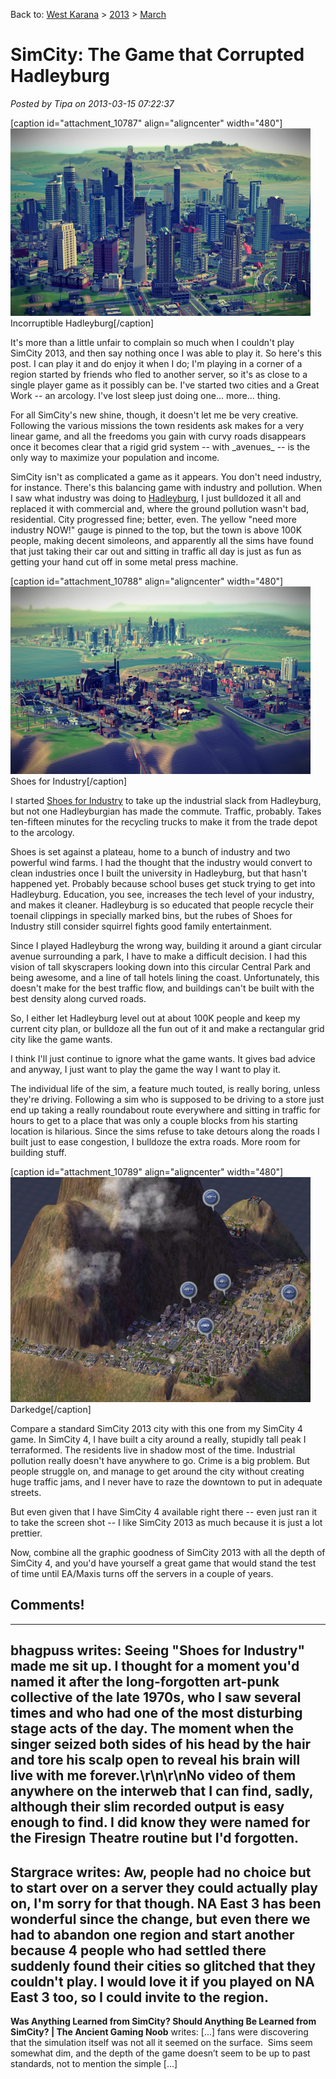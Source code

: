 Back to: [West Karana](/posts/westkarana.md) > [2013](/posts/2013/westkarana.md) > [March](./westkarana.md)
# SimCity: The Game that Corrupted Hadleyburg

*Posted by Tipa on 2013-03-15 07:22:37*

[caption id="attachment\_10787" align="aligncenter" width="480"][![Incorruptible Hadleyburg](../../../uploads/2013/03/Spark_2013-03-13_02-06-54-480x300.png)](../../../uploads/2013/03/Spark_2013-03-13_02-06-54.png) Incorruptible Hadleyburg[/caption]

It's more than a little unfair to complain so much when I couldn't play SimCity 2013, and then say nothing once I was able to play it. So here's this post. I can play it and do enjoy it when I do; I'm playing in a corner of a region started by friends who fled to another server, so it's as close to a single player game as it possibly can be. I've started two cities and a Great Work -- an arcology. I've lost sleep just doing one... more... thing.

For all SimCity's new shine, though, it doesn't let me be very creative. Following the various missions the town residents ask makes for a very linear game, and all the freedoms you gain with curvy roads disappears once it becomes clear that a rigid grid system -- with \_avenues\_ -- is the only way to maximize your population and income.

SimCity isn't as complicated a game as it appears. You don't need industry, for instance. There's this balancing game with industry and pollution. When I saw what industry was doing to [Hadleyburg](http://www.gutenberg.org/files/1213/1213-h/1213-h.htm "The Man That Corrupted Hadleyburg"), I just bulldozed it all and replaced it with commercial and, where the ground pollution wasn't bad, residential. City progressed fine; better, even. The yellow "need more industry NOW!" gauge is pinned to the top, but the town is above 100K people, making decent simoleons, and apparently all the sims have found that just taking their car out and sitting in traffic all day is just as fun as getting your hand cut off in some metal press machine.

[caption id="attachment\_10788" align="aligncenter" width="480"][![Shoes for Industry](../../../uploads/2013/03/Spark_2013-03-13_00-45-31-480x300.png)](../../../uploads/2013/03/Spark_2013-03-13_00-45-31.png) Shoes for Industry[/caption]

I started [Shoes for Industry](http://firesigntheatre.com/media/media.php?item=sfi) to take up the industrial slack from Hadleyburg, but not one Hadleyburgian has made the commute. Traffic, probably. Takes ten-fifteen minutes for the recycling trucks to make it from the trade depot to the arcology.

Shoes is set against a plateau, home to a bunch of industry and two powerful wind farms. I had the thought that the industry would convert to clean industries once I built the university in Hadleyburg, but that hasn't happened yet. Probably because school buses get stuck trying to get into Hadleyburg. Education, you see, increases the tech level of your industry, and makes it cleaner. Hadleyburg is so educated that people recycle their toenail clippings in specially marked bins, but the rubes of Shoes for Industry still consider squirrel fights good family entertainment.

Since I played Hadleyburg the wrong way, building it around a giant circular avenue surrounding a park, I have to make a difficult decision. I had this vision of tall skyscrapers looking down into this circular Central Park and being awesome, and a line of tall hotels lining the coast. Unfortunately, this doesn't make for the best traffic flow, and buildings can't be built with the best density along curved roads.

So, I either let Hadleyburg level out at about 100K people and keep my current city plan, or bulldoze all the fun out of it and make a rectangular grid city like the game wants.

I think I'll just continue to ignore what the game wants. It gives bad advice and anyway, I just want to play the game the way I want to play it.

The individual life of the sim, a feature much touted, is really boring, unless they're driving. Following a sim who is supposed to be driving to a store just end up taking a really roundabout route everywhere and sitting in traffic for hours to get to a place that was only a couple blocks from his starting location is hilarious. Since the sims refuse to take detours along the roads I built just to ease congestion, I bulldoze the extra roads. More room for building stuff.

[caption id="attachment\_10789" align="aligncenter" width="480"][![Darkedge](../../../uploads/2013/03/Darkedge-Jun.-9-921363349796-480x360.png)](../../../uploads/2013/03/Darkedge-Jun.-9-921363349796.png) Darkedge[/caption]

Compare a standard SimCity 2013 city with this one from my SimCity 4 game. In SimCity 4, I have built a city around a really, stupidly tall peak I terraformed. The residents live in shadow most of the time. Industrial pollution really doesn't have anywhere to go. Crime is a big problem. But people struggle on, and manage to get around the city without creating huge traffic jams, and I never have to raze the downtown to put in adequate streets.

But even given that I have SimCity 4 available right there -- even just ran it to take the screen shot -- I like SimCity 2013 as much because it is just a lot prettier.

Now, combine all the graphic goodness of SimCity 2013 with all the depth of SimCity 4, and you'd have yourself a great game that would stand the test of time until EA/Maxis turns off the servers in a couple of years.

## Comments!
---
**bhagpuss** writes: Seeing "Shoes for Industry" made me sit up. I thought for a moment you'd named it after the long-forgotten art-punk collective of the late 1970s, who I saw several times and who had one of the most disturbing stage acts of the day. The moment when the singer seized both sides of his head by the hair and tore his scalp open to reveal his brain will live with me forever.\r\n\r\nNo video of them anywhere on the interweb that I can find, sadly, although their slim recorded output is easy enough to find. I did know they were named for the Firesign Theatre routine but I'd forgotten.
---
**Stargrace** writes: Aw, people had no choice but to start over on a server they could actually play on, I'm sorry for that though. NA East 3 has been wonderful since the change, but even there we had to abandon one region and start another because 4 people who had settled there suddenly found their cities so glitched that they couldn't play. I would love it if you played on NA East 3 too, so I could invite to the region.
---
**Was Anything Learned from SimCity? Should Anything Be Learned from SimCity? | The Ancient Gaming Noob** writes: [...] fans were discovering that the simulation itself was not all it seemed on the surface.  Sims seem somewhat dim, and the depth of the game doesn&#8217;t seem to be up to past standards, not to mention the simple [...]
